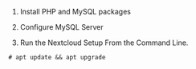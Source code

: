 1. Install PHP and MySQL packages


2. Configure MySQL Server


3. Run the Nextcloud Setup From the Command Line.


```
# apt update && apt upgrade
```
